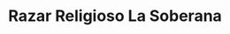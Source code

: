 ---
title: "Razar Religioso La Soberana"
url: /cartago/razar-religioso-la-soberana/
shop: religión
---